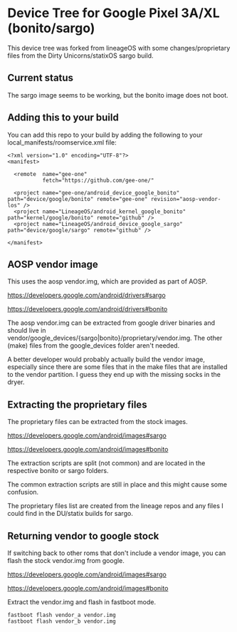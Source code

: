 # Device Tree for Google Pixel 3A/XL (bonito/sargo)

This device tree was forked from lineageOS with some changes/proprietary files from the Dirty Unicorns/statixOS sargo build.


## Current status

The sargo image seems to be working, but the bonito image does not boot.


## Adding this to your build

You can add this repo to your build by adding the following to your local_manifests/roomservice.xml file:

```
<?xml version="1.0" encoding="UTF-8"?>
<manifest>

  <remote  name="gee-one"
           fetch="https://github.com/gee-one/"    

  <project name="gee-one/android_device_google_bonito" path="device/google/bonito" remote="gee-one" revision="aosp-vendor-los" />
  <project name="LineageOS/android_kernel_google_bonito" path="kernel/google/bonito" remote="github" />
  <project name="LineageOS/android_device_google_sargo" path="device/google/sargo" remote="github" />

</manifest>

```

## AOSP vendor image

This uses the aosp vendor.img, which are provided as part of AOSP.

https://developers.google.com/android/drivers#sargo

https://developers.google.com/android/drivers#bonito

The aosp vendor.img can be extracted from google driver binaries and should live in vendor/google_devices/{sargo|bonito}/proprietary/vendor.img.  The other (make) files from the google_devices folder aren't needed.

A better developer would probably actually build the vendor image, especially since there are some files that in the make files that are installed to the vendor partition.  I guess they end up with the missing socks in the dryer.



## Extracting the proprietary files

The proprietary files can be extracted from the stock images.

https://developers.google.com/android/images#sargo

https://developers.google.com/android/images#bonito

The extraction scripts are split (not common) and are located in the respective bonito or sargo folders.

The common extraction scripts are still in place and this might cause some confusion.

The proprietary files list are created from the lineage repos and any files I could find in the DU/statix builds for sargo.


## Returning vendor to google stock

If switching back to other roms that don't include a vendor image, you can flash the stock vendor.img from google.

https://developers.google.com/android/images#sargo

https://developers.google.com/android/images#bonito

Extract the vendor.img and flash in fastboot mode.

```
fastboot flash vendor_a vendor.img
fastboot flash vendor_b vendor.img
```
